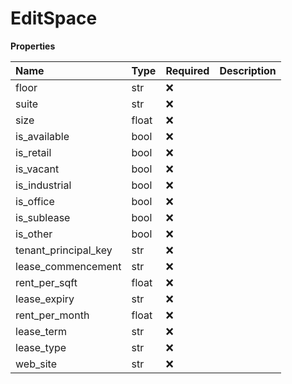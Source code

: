 # EditSpace

**Properties**

| Name                 | Type  | Required | Description |
| :------------------- | :---- | :------- | :---------- |
| floor                | str   | ❌       |             |
| suite                | str   | ❌       |             |
| size                 | float | ❌       |             |
| is_available         | bool  | ❌       |             |
| is_retail            | bool  | ❌       |             |
| is_vacant            | bool  | ❌       |             |
| is_industrial        | bool  | ❌       |             |
| is_office            | bool  | ❌       |             |
| is_sublease          | bool  | ❌       |             |
| is_other             | bool  | ❌       |             |
| tenant_principal_key | str   | ❌       |             |
| lease_commencement   | str   | ❌       |             |
| rent_per_sqft        | float | ❌       |             |
| lease_expiry         | str   | ❌       |             |
| rent_per_month       | float | ❌       |             |
| lease_term           | str   | ❌       |             |
| lease_type           | str   | ❌       |             |
| web_site             | str   | ❌       |             |

<!-- This file was generated by liblab | https://liblab.com/ -->
